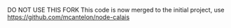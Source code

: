 DO NOT USE THIS FORK
This code is now merged to the initial project,
use https://github.com/mcantelon/node-calais
